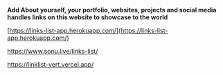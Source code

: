 
**Add About yourself, your portfolio, websites, projects and social media handles links on this website to showcase to the world**


[https://links-list-app.herokuapp.com/](https://links-list-app.herokuapp.com/)




https://www.sonu.live/links-list/



https://linklist-vert.vercel.app/
